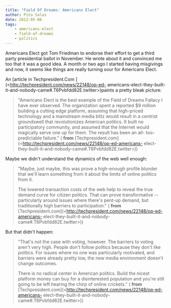 ```yaml
---
title: "Field Of Dreams: Americans Elect"
author: Pito Salas
date: 2012-05-06
tags:
    - americans-elect
    - field-of-dreams
    - politics
---
```




Americans Elect got Tom Friedman to endorse their effort to get a third party
presidential ballot in November. He wrote about it and convinced me too that
it was a good idea. A month or two ago I started having misgivings and now, it
seems like things are really turning sour for Americans Elect.

An [article in Techpresident.Com ](<http://techpresident.com/news/22148/op-ed-
americans-elect-they-built-it-and-nobody-came#.T6Pvbfdd82E.twitter>)paints a
pretty bleak picture:

> "Americans Elect is the best example of the Field of Dreams Fallacy I have
> ever observed. The organization spent a reported $9 million building a
> cutting edge platform, assuming that high-priced technology and a mainstream
> media blitz would result in a centrist groundswell that revolutionizes
> American politics. It built no participatory community, and assumed that the
> Internet would magically serve one up for them. The result has been an all-
> too-predictable failure." ( **from**
> [Techpresident.com](<http://techpresident.com/news/22148/op-ed-americans-
> elect-they-built-it-and-nobody-came#.T6Pvbfdd82E.twitter>))

Maybe we didn't understand the dynamics of the web well enough:

> "Maybe, just maybe, this was prove a high-enough profile blunder that we'll
> learn something from it about the limits of online politics from it.
>
> The lowered transaction costs of the web help to reveal the true demand
> curve for citizen politics. That can prove transformative -- particularly
> around issues where there's pent-up demand, but traditionally high barriers
> to participation." ( **from**
> [Techpresident.com](<http://techpresident.com/news/22148/op-ed-americans-
> elect-they-built-it-and-nobody-came#.T6Pvbfdd82E.twitter>))

But that didn't happen:

> "That's not the case with voting, however. The barriers to voting aren't
> very high. People don't follow politics because they don't like politics.
> For issues where no one was particularly motivated, and barriers were
> already pretty low, the new media environment doesn't change outcomes.
>
> There is no radical center in American politics. Build the nicest platform
> money can buy for a disinterested population and you're still going to be
> left hearing the chirp of online crickets." ( **from**
> [Techpresident.com](<http://techpresident.com/news/22148/op-ed-americans-
> elect-they-built-it-and-nobody-came#.T6Pvbfdd82E.twitter>))


